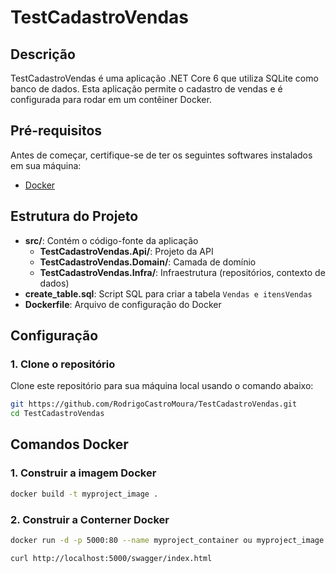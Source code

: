 ﻿# TestCadastroVendas

## Descrição
TestCadastroVendas é uma aplicação .NET Core 6 que utiliza SQLite como banco de dados. Esta aplicação permite o cadastro de vendas e é configurada para rodar em um contêiner Docker.

## Pré-requisitos
Antes de começar, certifique-se de ter os seguintes softwares instalados em sua máquina:

- [Docker](https://www.docker.com/get-started)

## Estrutura do Projeto
- **src/**: Contém o código-fonte da aplicação
  - **TestCadastroVendas.Api/**: Projeto da API
  - **TestCadastroVendas.Domain/**: Camada de domínio
  - **TestCadastroVendas.Infra/**: Infraestrutura (repositórios, contexto de dados)
- **create_table.sql**: Script SQL para criar a tabela `Vendas e itensVendas`
- **Dockerfile**: Arquivo de configuração do Docker

## Configuração

### 1. Clone o repositório
Clone este repositório para sua máquina local usando o comando abaixo:

```bash
git https://github.com/RodrigoCastroMoura/TestCadastroVendas.git
cd TestCadastroVendas

```
## Comandos Docker

### 1. Construir a imagem Docker
```bash
docker build -t myproject_image .
```
### 2. Construir a Conterner Docker
```bash
docker run -d -p 5000:80 --name myproject_container ou myproject_image

curl http://localhost:5000/swagger/index.html

```